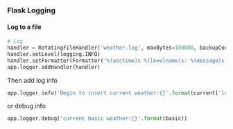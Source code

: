 ### Flask Logging

#### Log to a file
```python
# Log
handler = RotatingFileHandler('weather.log', maxBytes=100000, backupCount=5)
handler.setLevel(logging.INFO)
handler.setFormatter(Formatter('%(asctime)s %(levelname)s: %(message)s [in %(module)s - %(funcName)s:%(lineno)d]'))
app.logger.addHandler(handler)
```

Then add log info
```python
app.logger.info('Begin to insert current weather:{}'.format(current['location']))
```
or debug info
```python
app.logger.debug('current basic weather:{}'.format(basic))
```